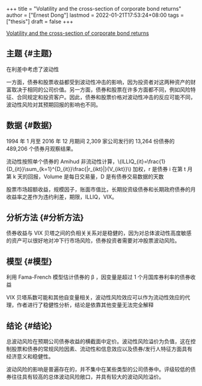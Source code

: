 +++
title = "Volatility and the cross-section of corporate bond returns"
author = ["Ernest Dong"]
lastmod = 2022-01-21T17:53:24+08:00
tags = ["thesis"]
draft = false
+++

[Volatility and the cross-section of corporate bond returns](https://www.sciencedirect.com/science/article/pii/S0304405X19300248)


## 主题 {#主题}

在利差中考虑了波动性

一方面，债券和股票收益都受到波动性冲击的影响，因为投资者对这两种资产的财富取决于相同的公司价值。另一方面，债券和股票在许多方面都不同，例如风险特征、合同规定和投资客户。因此，债券和股票价格对波动性冲击的反应可能不同，波动性风险对其预期回报的影响也不同。


## 数据 {#数据}

1994 年 1 月至 2016 年 12 月期间 2,309 家公司发行的 13,264 份债券的 489,206 个债券月观察结果。

流动性按照单个债券的 Amihud 非流动性计算，\\(ILLIQ\_{it}=\frac{1}{D\_{it}}\sum\_{k=1}^{D\_{it}}\frac{|r\_{ikt}|}{V\_{ikt}}\\) 加权，r 是债券 i 在第 t 月 第 k 天的回报，Volume 是每日交易量，D 是有债券交易数据的天数

股票市场超额收益，规模因子，账面市值比，长期投资级债券和长期政府债券的月收益率之差作为违约利差，期限，ILLIQ，VIX。


## 分析方法 {#分析方法}

债券收益与 VIX 贝塔之间的负相关关系对是稳健的，因为对总体波动性高度敏感的资产可以很好地对冲下行市场风险，债券投资者需要对冲股票波动风险。


## 模型 {#模型}

利用  Fama-French 模型估计债券的 &beta; ，因变量是超过 1 个月国库券利率的债券收益

VIX 贝塔系数可能和其他自变量相关，波动性风险效应可以作为流动性效应的代理，作者进行了稳健性分析，结论是依靠其他变量无法完全解释


## 结论 {#结论}

总波动风险在预期公司债券收益的横截面中定价。波动性风险溢价为负值，这在控制股票和债券的常规风险因素、流动性和信息效应以及债券/发行人特征方面具有经济意义和稳健性。

波动风险的影响是普遍存在的，并不集中在某些类型的公司债券中。评级较低的债券往往具有较高的总体波动风险敞口，并具有较大的波动风险溢价。

<style>.csl-entry{text-indent: -1.5em; margin-left: 1.5em;}</style><div class="csl-bib-body">
</div>
